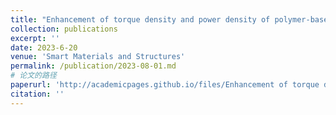 ```yaml
---
title: "Enhancement of torque density and power density of polymer-based ultrasonic motors via flexible usage of anisotropy in elastic property"
collection: publications
excerpt: ''
date: 2023-6-20
venue: 'Smart Materials and Structures'
permalink: /publication/2023-08-01.md
# 论文的路径
paperurl: 'http://academicpages.github.io/files/Enhancement of torque density and power density of polymer-based ultrasonic motors via flexible usage of anisotropy in elastic property.pdf'
citation: ''
---
```


<!-- 这里写摘要 -->
